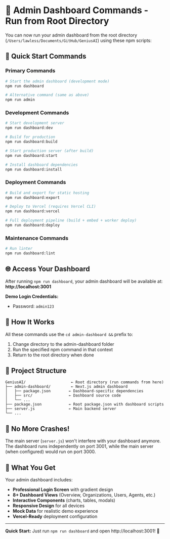 # 🚀 Admin Dashboard Commands - Run from Root Directory

You can now run your admin dashboard from the root directory (`/Users/lawless/Documents/GitHub/GeniusAI`) using these npm scripts:

## 🎯 Quick Start Commands

### Primary Commands
```bash
# Start the admin dashboard (development mode)
npm run dashboard

# Alternative command (same as above)
npm run admin
```

### Development Commands
```bash
# Start development server
npm run dashboard:dev

# Build for production
npm run dashboard:build

# Start production server (after build)
npm run dashboard:start

# Install dashboard dependencies
npm run dashboard:install
```

### Deployment Commands
```bash
# Build and export for static hosting
npm run dashboard:export

# Deploy to Vercel (requires Vercel CLI)
npm run dashboard:vercel

# Full deployment pipeline (build + embed + worker deploy)
npm run dashboard:deploy
```

### Maintenance Commands
```bash
# Run linter
npm run dashboard:lint
```

## 🌐 Access Your Dashboard

After running `npm run dashboard`, your admin dashboard will be available at:
**http://localhost:3001**

**Demo Login Credentials:**
- Password: `admin123`

## 🔧 How It Works

All these commands use the `cd admin-dashboard &&` prefix to:
1. Change directory to the admin-dashboard folder
2. Run the specified npm command in that context
3. Return to the root directory when done

## 📁 Project Structure
```
GeniusAI/                    ← Root directory (run commands from here)
├── admin-dashboard/         ← Next.js admin dashboard
│   ├── package.json        ← Dashboard-specific dependencies
│   ├── src/                ← Dashboard source code
│   └── ...
├── package.json            ← Root package.json with dashboard scripts
├── server.js               ← Main backend server
└── ...
```

## 🚫 No More Crashes!

The main server (`server.js`) won't interfere with your dashboard anymore. The dashboard runs independently on port 3001, while the main server (when configured) would run on port 3000.

## 🎨 What You Get

Your admin dashboard includes:
- **Professional Login Screen** with gradient design
- **8+ Dashboard Views** (Overview, Organizations, Users, Agents, etc.)
- **Interactive Components** (charts, tables, modals)
- **Responsive Design** for all devices
- **Mock Data** for realistic demo experience
- **Vercel-Ready** deployment configuration

---

**Quick Start:** Just run `npm run dashboard` and open http://localhost:3001! 🚀
